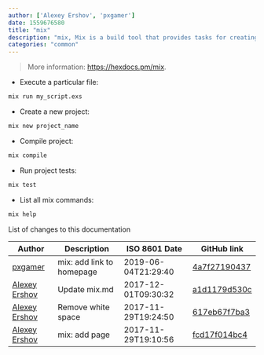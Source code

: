 ```yaml
---
author: ['Alexey Ershov', 'pxgamer']
date: 1559676580
title: "mix"
description: "mix, Mix is a build tool that provides tasks for creating, compiling, and testing Elixir projects, managing its dependencies, and more."
categories: "common"
---
```

> More information: <https://hexdocs.pm/mix>.

- Execute a particular file:

```bash
mix run my_script.exs
```

- Create a new project:

```bash
mix new project_name
```

- Compile project:

```bash
mix compile
```

- Run project tests:

```bash
mix test
```

- List all mix commands:

```bash
mix help
```
List of changes to this documentation


Author | Description | ISO 8601 Date | GitHub link
------|-----|-----|-----
[pxgamer](mailto:owzie123@gmail.com) | mix: add link to homepage | 2019-06-04T21:29:40 | [4a7f27190437](https://github.com/tldr-pages/tldr/commit/4a7f271904370abbceb82a736ad62775667fccc5)
[Alexey Ershov](mailto:alex4rom@gmail.com) | Update mix.md | 2017-12-01T09:30:32 | [a1d1179d530c](https://github.com/tldr-pages/tldr/commit/a1d1179d530cd4289a9b52a9bfc3642718443226)
[Alexey Ershov](mailto:alex4rom@gmail.com) | Remove white space | 2017-11-29T19:24:50 | [617eb67f7ba3](https://github.com/tldr-pages/tldr/commit/617eb67f7ba37572760858d6d60d0388c084d9e3)
[Alexey Ershov](mailto:alex4rom@gmail.com) | mix: add page | 2017-11-29T19:10:56 | [fcd17f014bc4](https://github.com/tldr-pages/tldr/commit/fcd17f014bc48e212a866d721567c20a4ee1dbe8)

